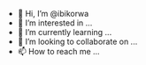- 👋 Hi, I’m @ibikorwa
- 👀 I’m interested in ...
- 🌱 I’m currently learning ...
- 💞️ I’m looking to collaborate on ...
- 📫 How to reach me ...

<!---
ibikorwa/ibikorwa is a ✨ special ✨ repository because its `README.md` (this file) appears on your GitHub profile.
You can click the Preview link to take a look at your changes.
--->
